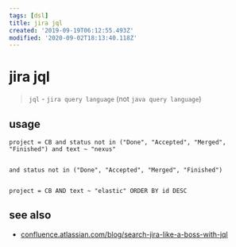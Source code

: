 ```yaml
---
tags: [dsl]
title: jira jql
created: '2019-09-19T06:12:55.493Z'
modified: '2020-09-02T18:13:40.118Z'
---
```


# jira jql

> `jql` - `jira query language` (not `java query language`)

## usage

```
project = CB and status not in ("Done", "Accepted", "Merged", "Finished") and text ~ "nexus"


and status not in ("Done", "Accepted", "Merged", "Finished") 


project = CB AND text ~ "elastic" ORDER BY id DESC
```

## see also
- [confluence.atlassian.com/blog/search-jira-like-a-boss-with-jql](https://confluence.atlassian.com/jiracore/blog/2015/07/search-jira-like-a-boss-with-jql)
